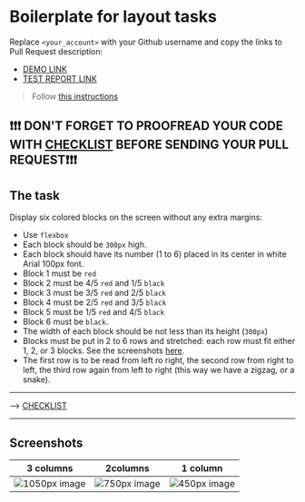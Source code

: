 # Boilerplate for layout tasks
Replace `<your_account>` with your Github username and copy the links to Pull Request description:
- [DEMO LINK](https://roman-zherebetskyi.github.io/layout_snake/)
- [TEST REPORT LINK](https://roman-zherebetskyi.github.io/layout_snake/report/html_report/)

> Follow [this instructions](https://mate-academy.github.io/layout_task-guideline)

## ❗️❗️❗️ DON'T FORGET TO PROOFREAD YOUR CODE WITH [CHECKLIST](https://github.com/mate-academy/layout_snake/blob/master/checklist.md) BEFORE SENDING YOUR PULL REQUEST❗️❗️❗️

## The task
Display six colored blocks on the screen without any extra margins:

- Use `flexbox`
- Each block should be `300px` high.
- Each block should have its number (1 to 6) placed in its center in white Arial 100px font.
 - Block 1 must be `red`
 - Block 2 must be 4/5 `red` and 1/5 `black`
 - Block 3 must be 3/5 `red` and 2/5 `black`
 - Block 4 must be 2/5 `red` and 3/5 `black`
 - Block 5 must be 1/5 `red` and 4/5 `black`
 - Block 6 must be `black`.
- The width of each block should be not less than its height (`300px`)
- Blocks must be put in 2 to 6 rows and stretched: each row must fit either 1, 2, or 3 blocks.
  See the screenshots [here](./references).
- The first row is to be read from left ro right, the second row from right to left, the third row again from left to right (this way we have a zigzag, or a snake).

---
--> [CHECKLIST](https://github.com/mate-academy/layout_snake/blob/master/checklist.md)

---
## Screenshots

| 3 columns |2columns | 1 column |
| --------- | ------- | -------- |
| ![1050px image](./references/1050.png) | ![750px image](./references/750.png) | ![450px image](./references/450.png) |
